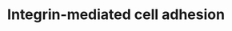---
annotations:
- type: Pathway Ontology
  value: integrin mediated signaling pathway
authors:
- 169.230.77.174
- MaintBot
- MartijnVanIersel
- Thomas
- Khanspers
- AlexanderPico
- Zari
- Mkutmon
- Eweitz
description: 'Integrins are receptors that mediate attachment between a cell and the
  tissues surrounding it, which may be other cells or the extracellular matrix (ECM).
  They also play a role in cell signaling and thereby define cellular shape, mobility,
  and regulate the cell cycle.  Description reference: [[wikipedia:Integrins|Wikipedia]]  Proteins
  on this pathway have targeted assays available via the [https://assays.cancer.gov/available_assays?wp_id=WP185
  CPTAC Assay Portal]'
last-edited: 2021-05-14
organisms:
- Homo sapiens
redirect_from:
- /index.php/Pathway:WP185
- /instance/WP185
schema-jsonld:
- '@context': https://schema.org/
  '@id': https://wikipathways.github.io/pathways/WP185.html
  '@type': Dataset
  creator:
    '@type': Organization
    name: WikiPathways
  description: 'Integrins are receptors that mediate attachment between a cell and
    the tissues surrounding it, which may be other cells or the extracellular matrix
    (ECM). They also play a role in cell signaling and thereby define cellular shape,
    mobility, and regulate the cell cycle.  Description reference: [[wikipedia:Integrins|Wikipedia]]  Proteins
    on this pathway have targeted assays available via the [https://assays.cancer.gov/available_assays?wp_id=WP185
    CPTAC Assay Portal]'
  keywords:
  - MAP2K5
  - PAK2
  - BRAF
  - CAV2
  - RAC1
  - CSK
  - CAPNS1
  - ITGB1
  - SRC
  - PAK4
  - CAPN7
  - PAK3
  - FYN
  - RAP1B
  - CAV1
  - SHC3
  - SOS1
  - PI5K
  - ITGA10
  - ZYX
  - VASP
  - SEPP1
  - MAP2K2
  - HRAS
  - ITGA1
  - MAP2K3
  - MAPK6
  - PAK6
  - ARAF
  - PIK3R2
  - ITGAV
  - SORBS1
  - VCL
  - CAPN1
  - PDPK1
  - MAP2K1
  - ITGA9
  - MYLK2
  - ITGA7
  - ROCK1
  - PTK2
  - RAP1A
  - CAPN2
  - CAPN11
  - p110
  - AKT2
  - ITGA6
  - ITGA5
  - Phosphatidylinositol
  - ITGB6
  - CDC42
  - ITGB7
  - ITGA2
  - ITGAL
  - RAC3
  - MYO
  - MAPK10
  - RAC2
  - CAPN3
  - VAV3
  - MIR34C
  - AKT1
  - CAPN5
  - ITGB4
  - MYO-P
  - GRB2
  - ITGA3
  - ITGAD
  - MAPK12
  - MAPK1
  - ITGB5
  - ITGAM
  - ACTN
  - BCAR1
  - CAPN9
  - ITGA2B
  - GIT2
  - ITGA11
  - ARHGEF7
  - ITGAE
  - CAPN6
  - VAV2
  - ROCK2
  - SHC1
  - CAPN10
  - CAV3
  - ITGB3
  - ITGA4
  - signaling system
  - ITGB2
  - TLN1
  - MAPK7
  - RAPGEF1
  - RAF1
  - RHO
  - TNS1
  - ITGAX
  - PAK1
  - DOCK1
  - ITGB8
  - MAPK4
  - PXN
  - ITGA8
  - AKT3
  - MAP2K6
  - ILK
  - CRK
  license: CC0
  name: Integrin-mediated cell adhesion
seo: CreativeWork
title: Integrin-mediated cell adhesion
wpid: WP185
---